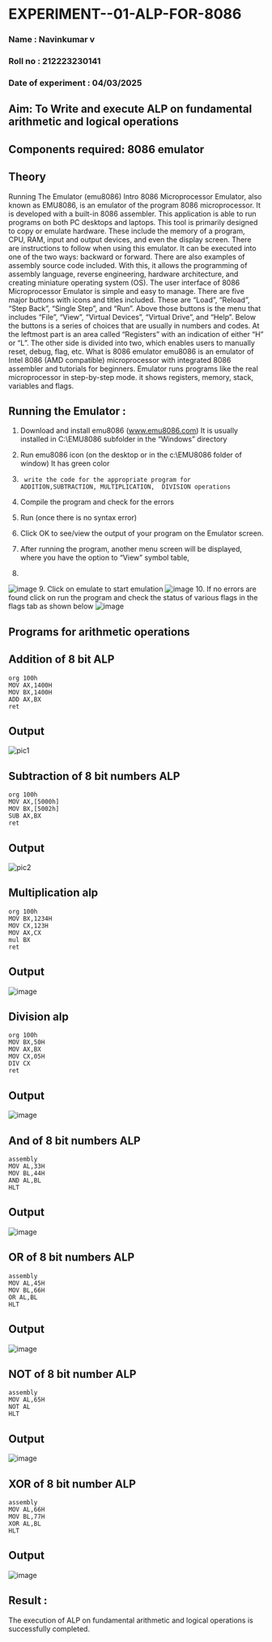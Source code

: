 # EXPERIMENT--01-ALP-FOR-8086

### Name : Navinkumar v

### Roll no : 212223230141

### Date of experiment : 04/03/2025

## Aim: To Write and execute ALP on fundamental arithmetic and logical operations
## Components required: 8086  emulator 
## Theory 
Running The Emulator (emu8086) Intro 8086 Microprocessor Emulator, also known as EMU8086, is an emulator of the program 8086 microprocessor. It is developed with a built-in 8086 assembler. This application is able to run programs on both PC desktops and laptops. This tool is primarily designed to copy or emulate hardware. These include the memory of a program, CPU, RAM, input and output devices, and even the display screen. There are instructions to follow when using this emulator. It can be executed into one of the two ways: backward or forward. There are also examples of assembly source code included. With this, it allows the programming of assembly language, reverse engineering, hardware architecture, and creating miniature operating system (OS). The user interface of 8086 Microprocessor Emulator is simple and easy to manage. There are five major buttons with icons and titles included. These are “Load”, “Reload”, “Step Back”, “Single Step”, and “Run”. Above those buttons is the menu that includes “File”, “View”, “Virtual Devices”, “Virtual Drive”, and “Help”. Below the buttons is a series of choices that are usually in numbers and codes. At the leftmost part is an area called “Registers” with an indication of either “H” or “L”. The other side is divided into two, which enables users to manually reset, debug, flag, etc. What is 8086 emulator emu8086 is an emulator of Intel 8086 (AMD compatible) microprocessor with integrated 8086 assembler and tutorials for beginners. Emulator runs programs like the real microprocessor in step-by-step mode. it shows registers, memory, stack, variables and flags.


 ## Running the Emulator :
1.	Download and install emu8086 (www.emu8086.com) It is usually installed in C:\EMU8086 subfolder in the “Windows” directory
2.	  Run  emu8086 icon (on the desktop or in the c:\EMU8086 folder of window) It has green color 
 
 
3.		write the code for the appropriate program for ADDITION,SUBTRACTION, MULTIPLICATION,  DIVISION operations 

4.	 Compile the program and check for the errors 
5.	Run (once there is no syntax error) 

6.	Click OK to see/view the output of your program on the Emulator screen. 


7.	After running the program, another menu screen will be displayed, where you have the option to “View” symbol table,
8.	 
![image](https://user-images.githubusercontent.com/36288975/189273263-d65baae9-4b8f-4723-afb3-c0ffa4052b04.png)
9.	Click on emulate to start emulation 
![image](https://user-images.githubusercontent.com/36288975/189273273-9bb36ec1-e2e8-4892-8d35-37707332bfdc.png)
10.	If no errors are found click on run the program and check the status of various flags in the flags tab as shown below 
![image](https://user-images.githubusercontent.com/36288975/189273277-113a2a33-4a40-4ff8-95a5-ecd3a1f504fe.png)
## Programs for arithmetic  operations
## Addition  of 8 bit ALP 
```
org 100h 
MOV AX,1400H 
MOV BX,1400H
ADD AX,BX
ret
```
## Output  
 ![pic1](https://github.com/user-attachments/assets/d3a09ab4-b23e-4175-a7f1-22e5091cbece)

## Subtraction   of 8 bit numbers  ALP 
 ```
org 100h 
MOV AX,[5000h] 
MOV BX,[5002h]
SUB AX,BX
ret
```
## Output
![pic2](https://github.com/user-attachments/assets/4c63343c-b382-4efd-a2a3-9b628c4a07b9)
## Multiplication alp 
```
org 100h 
MOV BX,1234H
MOV CX,123H 
MOV AX,CX
mul BX
ret
```
 ## Output  
![image](https://github.com/user-attachments/assets/987f74ec-5a42-45b5-b4ff-1ca9e254368b)
## Division alp
```
org 100h 
MOV BX,50H
MOV AX,BX
MOV CX,05H
DIV CX
ret
```
## Output  
![image](https://github.com/user-attachments/assets/05edf105-3ed9-4b3d-a167-b996682d731e)
## And of 8 bit numbers ALP
```
assembly
MOV AL,33H
MOV BL,44H
AND AL,BL
HLT
```
## Output
![image](https://github.com/user-attachments/assets/cdb4fabd-05d3-47d4-9010-e9ede3a56a9b)
## OR of 8 bit numbers ALP
```
assembly
MOV AL,45H
MOV BL,66H
OR AL,BL
HLT
```
## Output
![image](https://github.com/user-attachments/assets/f6e9de57-2364-4e7e-a032-d002a9e2705e)
## NOT of 8 bit number ALP
```
assembly
MOV AL,65H
NOT AL
HLT
```
## Output
![image](https://github.com/user-attachments/assets/187aa42c-6995-4585-8ccb-c89b84899f53)
## XOR of 8 bit number ALP
```
assembly
MOV AL,66H
MOV BL,77H
XOR AL,BL
HLT
```
## Output
![image](https://github.com/user-attachments/assets/35d4d827-3d43-4860-b90c-62a087abb4be)
## Result :
  The execution of ALP on fundamental arithmetic and logical operations is successfully completed.







